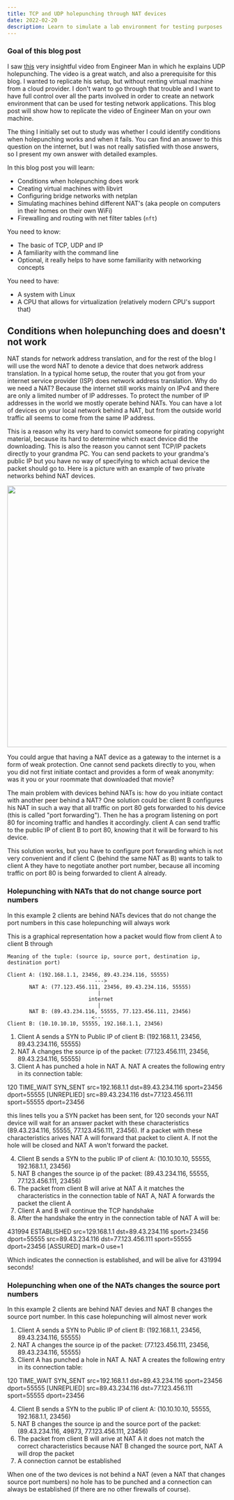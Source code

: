 ```yaml
---
title: TCP and UDP holepunching through NAT devices
date: 2022-02-20
description: Learn to simulate a lab environment for testing purposes
---
```


### Goal of this blog post

I saw [this](https://www.youtube.com/watch?v=TiMeoQt3K4g) very insightful video from Engineer Man in which he explains UDP holepunching. The video is a great watch, and also a prerequisite for this blog.
I wanted to replicate his setup, but without renting virtual machine from a cloud provider. 
I don't want to go through that trouble and I want to have full control over all the parts involved in order to create an network environment that can be used for testing network applications. 
This blog post will show how to replicate the video of Engineer Man on your own machine.

The thing I initially set out to study was whether I could identify conditions when holepunching works and when it fails. 
You can find an answer to this question on the internet, but I was not really satisfied with those answers, so I present my own answer with detailed examples.

In this blog post you will learn:

- Conditions when holepunching does work
- Creating virtual machines with libvirt
- Configuring bridge networks with netplan
- Simulating machines behind different NAT's (aka people on computers in their homes on their own WiFi)
- Firewalling and routing with net filter tables (`nft`)

You need to know:

- The basic of TCP, UDP and IP 
- A familiarity with the command line
- Optional, it really helps to have some familiarity with networking concepts

You need to have:

- A system with Linux
- A CPU that allows for virtualization (relatively modern CPU's support that)


## Conditions when holepunching does and doesn't not work

NAT stands for network address translation, and for the rest of the blog I will use the word NAT to denote a device that does network address translation. In a typical home setup, the router that you got from your internet service provider (ISP) does network address translation. Why do we need a NAT? Because the internet still works mainly on IPv4 and there are only a limited number of IP addresses. To protect the number of IP addresses in the world we mostly operate behind NATs. You can have a lot of devices on your local network behind a NAT, but from the outside world traffic all seems to come from the same IP address.

This is a reason why its very hard to convict someone for pirating copyright material, because its hard to determine which exact device did the downloading. This is also the reason you cannot sent TCP/IP packets directly to your grandma PC. You can send packets to your grandma's public IP but you have no way of specifying to which actual device the packet should go to. Here is a picture with an example of two private networks behind NAT devices.

<p style="text-align:center;">
    <img src="/networksbehindNAT.svg" width="600">
</p>

You could argue that having a NAT device as a gateway to the internet is a form of weak protection. One cannot send packets directly to you, when you did not first initiate contact and provides a form of weak anonymity: was it you or your roommate that downloaded that movie?

The main problem with devices behind NATs is: how do you initiate contact with another peer behind a NAT? One solution could be: client B configures his NAT in such a way that all traffic on port 80 gets forwarded to his device (this is called "port forwarding"). Then he has a program listening on port 80 for incoming traffic and handles it accordingly. client A can send traffic to the public IP of client B to port 80, knowing that it will be forward to his device.

This solution works, but you have to configure port forwarding which is not very convenient and if client C (behind the same NAT as B) wants to talk to client A they have to negotiate another port number, because all incoming traffic on port 80 is being forwarded to client A already. 


### Holepunching with NATs that do not change source port numbers

In this example 2 clients are behind NATs devices that do not change the port numbers in this case holepunching will always work

This is a graphical representation how a packet would flow from client A to client B through 

```
Meaning of the tuple: (source ip, source port, destination ip, destination port)

Client A: (192.168.1.1, 23456, 89.43.234.116, 55555) 
                            --->
       NAT A: (77.123.456.111, 23456, 89.43.234.116, 55555) 
                             |
                          internet
                             |
       NAT B: (89.43.234.116, 55555, 77.123.456.111, 23456) 
                           <---
Client B: (10.10.10.10, 55555, 192.168.1.1, 23456)
```

1. Client A sends a SYN to Public IP of client B: (192.168.1.1, 23456, 89.43.234.116, 55555) 
2. NAT A changes the source ip of the packet: (77.123.456.111, 23456, 89.43.234.116, 55555) 
3. Client A has punched a hole in NAT A.
NAT A creates the following entry in its connection table:

120 TIME_WAIT SYN_SENT src=192.168.1.1 dst=89.43.234.116 sport=23456 dport=55555 [UNREPLIED] src=89.43.234.116 dst=77.123.456.111 sport=55555 dport=23456

this lines tells you a SYN packet has been sent, for 120 seconds your NAT device will wait for an answer packet with these characteristics (89.43.234.116, 55555, 77.123.456.111, 23456).
If a packet with these characteristics arives NAT A will forward that packet to client A. If not the hole will be closed and NAT A won't forward the packet.

4. Client B sends a SYN to the public IP of client A: (10.10.10.10, 55555, 192.168.1.1, 23456)
5. NAT B changes the source ip of the packet: (89.43.234.116, 55555, 77.123.456.111, 23456) 
6. The packet from client B will arive at NAT A it matches the characteristics in the connection table of NAT A, NAT A forwards the packet the client A
7. Client A and B will continue the TCP handshake 
8. After the handshake the entry in the connection table of NAT A will be:
 
431994 ESTABLISHED src=129.168.1.1 dst=89.43.234.116 sport=23456 dport=55555 src=89.43.234.116 dst=77.123.456.111 sport=55555 dport=23456 [ASSURED] mark=0 use=1

Which indicates the connection is established, and will be alive for 431994 seconds!


### Holepunching when one of the NATs changes the source port numbers

In this example 2 clients are behind NAT devies and NAT B changes the source port number. 
In this case holepunching will almost never work

1. Client A sends a SYN to Public IP of client B: (192.168.1.1, 23456, 89.43.234.116, 55555) 
2. NAT A changes the source ip of the packet: (77.123.456.111, 23456, 89.43.234.116, 55555) 
3. Client A has punched a hole in NAT A.
NAT A creates the following entry in its connection table:

120 TIME_WAIT SYN_SENT src=192.168.1.1 dst=89.43.234.116 sport=23456 dport=55555 [UNREPLIED] src=89.43.234.116 dst=77.123.456.111 sport=55555 dport=23456

4. Client B sends a SYN to the public IP of client A: (10.10.10.10, 55555, 192.168.1.1, 23456)
5. NAT B changes the source ip and the source port of the packet: (89.43.234.116, 49873, 77.123.456.111, 23456) 
6. The packet from client B will arive at NAT A it does not match the correct characteristics because NAT B changed the source port, NAT A will drop the packet
7. A connection cannot be established

When one of the two devices is not behind a NAT (even a NAT that changes source port numbers) no hole has to be punched and a connection can always be established (if there are no other firewalls of course). 








